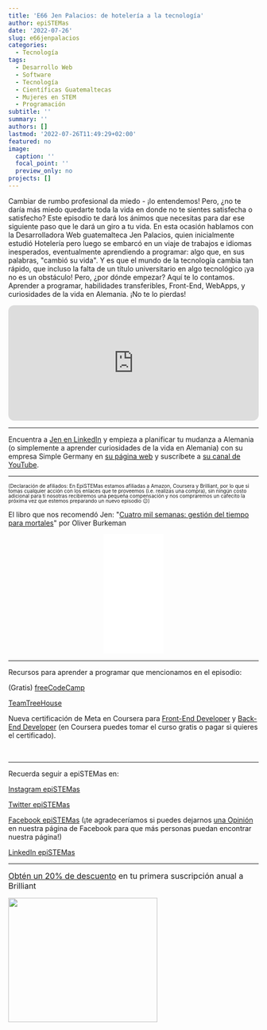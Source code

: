```yaml
---
title: 'E66 Jen Palacios: de hotelería a la tecnología'
author: epiSTEMas
date: '2022-07-26'
slug: e66jenpalacios
categories:
  - Tecnología
tags:
  - Desarrollo Web
  - Software
  - Tecnología
  - Científicas Guatemaltecas
  - Mujeres en STEM
  - Programación
subtitle: ''
summary: ''
authors: []
lastmod: '2022-07-26T11:49:29+02:00'
featured: no
image:
  caption: ''
  focal_point: ''
  preview_only: no
projects: []
---
```



Cambiar de rumbo profesional da miedo - ¡lo entendemos! Pero, ¿no te daría más miedo quedarte toda la vida en donde no te sientes satisfecha o satisfecho? Este episodio te dará los ánimos que necesitas para dar ese siguiente paso que le dará un giro a tu vida. En esta ocasión hablamos con la Desarrolladora Web guatemalteca Jen Palacios, quien inicialmente estudió Hotelería pero luego se embarcó en un viaje de trabajos e idiomas inesperados, eventualmente aprendiendo a programar: algo que, en sus palabras, "cambió su vida". Y es que el mundo de la tecnología cambia tan rápido, que incluso la falta de un título universitario en algo tecnológico ¡ya no es un obstáculo! Pero, ¿por dónde empezar? Aquí te lo contamos. Aprender a programar, habilidades transferibles, Front-End, WebApps, y curiosidades de la vida en Alemania. ¡No te lo pierdas!

<iframe style="border-radius:12px" src="https://open.spotify.com/embed/episode/4LzPnwqhDr8jTem1zavwdi?utm_source=generator&theme=0" width="100%" height="232" frameBorder="0" allowfullscreen="" allow="autoplay; clipboard-write; encrypted-media; fullscreen; picture-in-picture"></iframe>

- - - - -

Encuentra a [Jen en LinkedIn](www.linkedin.com/in/jenpalacios) y empieza a planificar tu mudanza a Alemania (o simplemente a aprender curiosidades de la vida en Alemania) con su empresa Simple Germany en [su página web](https://www.simplegermany.com/) y suscríbete a [su canal de YouTube](https://www.youtube.com/c/SimpleGermany/). 

- - - - -

<font size = 1.5> <p style = "line-height:1"> 
(Declaración de afiliados: En EpiSTEMas estamos afiliadas a Amazon, Coursera y Brilliant, por lo que si tomas cualquier acción con los enlaces que te proveemos (i.e. realizas una compra), sin ningún costo adicional para tí nosotras recibiremos una pequeña compensación y nos compraremos un cafecito la próxima vez que estemos preparando un nuevo episodio 😉) 
</font> </p>


El libro que nos recomendó Jen: "[Cuatro mil semanas: gestión del tiempo para mortales](https://amzn.to/3PSY9u5)" por Oliver Burkeman

<center>
<iframe sandbox="allow-popups allow-scripts allow-modals allow-forms allow-same-origin" style="width:120px;height:240px;" marginwidth="0" marginheight="0" scrolling="no" frameborder="0" src="//ws-na.amazon-adsystem.com/widgets/q?ServiceVersion=20070822&OneJS=1&Operation=GetAdHtml&MarketPlace=US&source=ss&ref=as_ss_li_til&ad_type=product_link&tracking_id=braeunerd04-20&language=en_US&marketplace=amazon&region=US&placement=6070784480&asins=6070784480&linkId=6295298da85f64a6da9665b590198cf5&show_border=true&link_opens_in_new_window=true"></iframe>
</center>

- - - - -

Recursos para aprender a programar que mencionamos en el episodio: 

(Gratis) [freeCodeCamp](https://www.freecodecamp.org/)  

[TeamTreeHouse](https://teamtreehouse.com/)  

Nueva certificación de Meta en Coursera para [Front-End Developer](imp.i384100.net/n1xd2M) y [Back-End Developer](imp.i384100.net/RyqV6v) (en Coursera puedes tomar el curso gratis o pagar si quieres el certificado). 

<center>
<a id="spzn:KPSzVL9AEeyfhAreTccY9Q" href="https://imp.i384100.net/c/2994553/1242836/14726?prodsku=spzn%3AKPSzVL9AEeyfhAreTccY9Q&u=https%3A%2F%2Fwww.coursera.org%2Fspecializations%2Fmeta-front-end-developer&intsrc=PUI2_9419" target="_top"><img src="https://d3njjcbhbojbot.cloudfront.net/api/utilities/v1/imageproxy/https://d15cw65ipctsrr.cloudfront.net/ed/d25c0d25114924a34754928dbf8273/Front-end-dev-ProCert.png?auto=format,compress" border="0" alt=""/></a> <a id="spzn:XbrUuL9AEeyRUA73PlX3yQ" href="https://imp.i384100.net/c/2994553/1242836/14726?prodsku=spzn%3AXbrUuL9AEeyRUA73PlX3yQ&u=https%3A%2F%2Fwww.coursera.org%2Fspecializations%2Fmeta-back-end-developer&intsrc=PUI2_9419" target="_top"><img src="https://d3njjcbhbojbot.cloudfront.net/api/utilities/v1/imageproxy/https://d15cw65ipctsrr.cloudfront.net/1e/d2f5a0dc494722980faf74d9fa8fc8/Back-end-dev-ProCert.jpg?auto=format,compress" border="0" alt=""/></a>
</center>


- - - - -

Recuerda seguir a epiSTEMas en:

[Instagram epiSTEMas](https://www.instagram.com/epistemas/)  

[Twitter epiSTEMas](https://twitter.com/epiSTEMas_Pod)

[Facebook epiSTEMas](https://www.facebook.com/epiSTEMasPod) (¡te agradeceríamos si puedes dejarnos [una Opinión](https://www.facebook.com/epiSTEMasPod/reviews/) en nuestra página de Facebook para que más personas puedan encontrar nuestra página!)

[LinkedIn epiSTEMas](https://www.linkedin.com/company/epistemas-podcast/)



- - - - -

<font size="3"> 

[Obtén un 20% de descuento](https://brilliant.sjv.io/c/2994553/1003358/12858?subId1=EpiSTEMas&u=http%3A%2F%2Fbrilliant.org%2Fimpactnetwork%2F) en tu primera suscripción anual a Brilliant </font>


<a href="https://brilliant.sjv.io/c/2994553/1003364/12858?subId1=epiSTEMas&u=http%3A%2F%2Fbrilliant.org%2Fimpactnetwork%2F%3Firclickid%3D%7Bclickid%7D%26utm_medium%3Daffiliates%26utm_campaign%3D%7Birpid%7D%26utm_source%3D%7Bmp_value1%7D%26utm_content%3D%7Btimestamp%7D_%7Biradtype%7D_%7Biradname%7D%26utm_term%3D%7Bmp_value2%7D" target="_top" id="1003364"><img src="//a.impactradius-go.com/display-ad/12858-1003364" border="0" alt="" width="300" height="250"/></a><img height="0" width="0" src="https://imp.pxf.io/i/2994553/1003364/12858?subId1=epiSTEMas" style="position:absolute;visibility:hidden;" border="1" />

